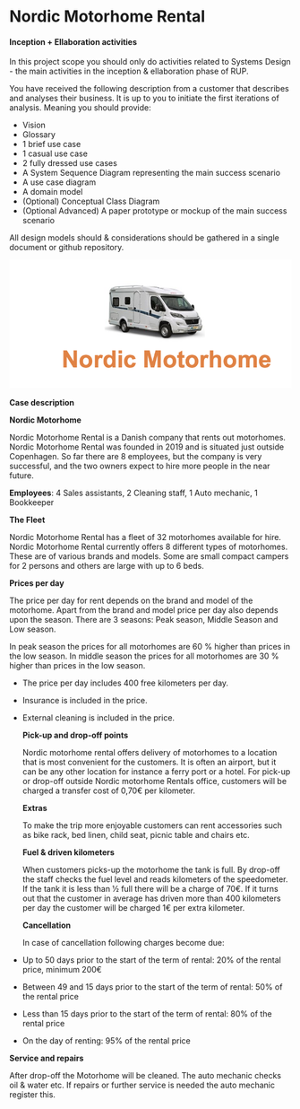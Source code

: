 # Nordic Motorhome Rental

#### Inception + Ellaboration activities

In this project scope you should only do activities related to Systems Design - the main activities in the inception & ellaboration phase of RUP.

You have received the following description from a customer that describes and analyses their business. It is up to you to initiate the first iterations of analysis. Meaning you should provide:

- Vision
- Glossary
- 1 brief use case
- 1 casual use case
- 2 fully dressed use cases
- A System Sequence Diagram representing the main success scenario
- A use case diagram
- A domain model
- (Optional) Conceptual Class Diagram
- (Optional Advanced) A paper prototype or mockup of the main success scenario

All design models should & considerations should be gathered in a single document or github repository.



![image-20211103131522331](Untitled.assets/image-20211103131522331.png)

**Case description**

**Nordic Motorhome**

Nordic Motorhome Rental is a Danish company that rents out motorhomes. Nordic Motorhome Rental was founded in 2019 and is situated just outside Copenhagen. So far there are 8 employees, but the company is very successful, and the two owners expect to hire more people in the near future.

**Employees**: 4 Sales assistants, 2 Cleaning staff, 1 Auto mechanic, 1 Bookkeeper

**The Fleet**

Nordic Motorhome Rental has a fleet of 32 motorhomes available for hire. Nordic Motorhome Rental currently offers 8 different types of motorhomes. These are of various brands and models. Some are small compact campers for 2 persons and others are large with up to 6 beds.

**Prices per day**

The price per day for rent depends on the brand and model of the motorhome.
 Apart from the brand and model price per day also depends upon the season. There are 3 seasons: Peak season, Middle Season and Low season.

In peak season the prices for all motorhomes are 60 % higher than prices in the low season. In middle season the prices for all motorhomes are 30 % higher than prices in the low season.

- The price per day includes 400 free kilometers per day.

- Insurance is included in the price.

- External cleaning is included in the price.

  **Pick-up and drop-off points**

  Nordic motorhome rental offers delivery of motorhomes to a location that is most convenient for the customers. It is often an airport, but it can be any other location for instance a ferry port or a hotel. For pick-up or drop-off outside Nordic motorhome Rentals office, customers will be charged a transfer cost of 0,70€ per kilometer.

  **Extras**

  To make the trip more enjoyable customers can rent accessories such as bike rack, bed linen, child seat, picnic table and chairs etc.

  **Fuel & driven kilometers**

  When customers picks-up the motorhome the tank is full. By drop-off the staff checks the fuel level and reads kilometers of the speedometer. If the tank it is less than 1⁄2 full there will be a charge of 70€. If it turns out that the customer in average has driven more than 400 kilometers per day the customer will be charged 1€ per extra kilometer.

  **Cancellation**

  In case of cancellation following charges become due:

- Up to 50 days prior to the start of the term of rental: 20% of the rental price, minimum 200€
- Between 49 and 15 days prior to the start of the term of rental: 50% of the rental price
- Less than 15 days prior to the start of the term of rental: 80% of the rental price
- On the day of renting: 95% of the rental price

**Service and repairs**

After drop-off the Motorhome will be cleaned. The auto mechanic checks oil & water etc. If repairs or further service is needed the auto mechanic register this.